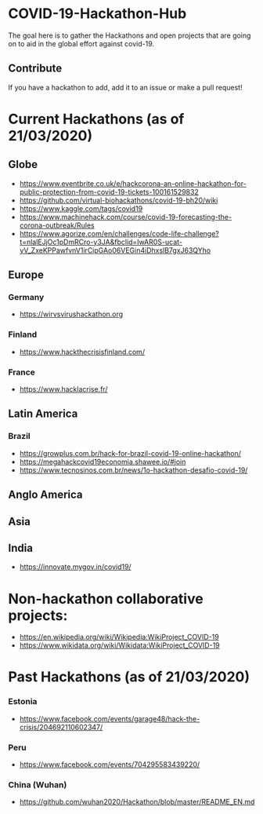 # COVID-19-Hackathon-Hub
The goal here is to gather the Hackathons and open projects that are going on to aid in the global effort against covid-19.

## Contribute
If you have a hackathon to add, add it to an issue or make a pull request!

# Current Hackathons (as of 21/03/2020)

## Globe ##
* https://www.eventbrite.co.uk/e/hackcorona-an-online-hackathon-for-public-protection-from-covid-19-tickets-100161529832
* https://github.com/virtual-biohackathons/covid-19-bh20/wiki
* https://www.kaggle.com/tags/covid19
* https://www.machinehack.com/course/covid-19-forecasting-the-corona-outbreak/Rules
* https://www.agorize.com/en/challenges/code-life-challenge?t=nlalEJjOc1pDmRCro-y3JA&fbclid=IwAR0S-ucat-yV_ZxeKPPawfvnV1irCipGAo06VEGin4iDhxslB7gxJ63QYho

## Europe ##

### Germany ###
*  https://wirvsvirushackathon.org

### Finland ###
*  https://www.hackthecrisisfinland.com/

### France ###
* https://www.hacklacrise.fr/

## Latin America ##

### Brazil ###

* https://growplus.com.br/hack-for-brazil-covid-19-online-hackathon/
* https://megahackcovid19economia.shawee.io/#join
* https://www.tecnosinos.com.br/news/1o-hackathon-desafio-covid-19/

## Anglo America ##

## Asia ##

## India
* https://innovate.mygov.in/covid19/


# Non-hackathon collaborative projects:

* https://en.wikipedia.org/wiki/Wikipedia:WikiProject_COVID-19
* https://www.wikidata.org/wiki/Wikidata:WikiProject_COVID-19

# Past Hackathons (as of 21/03/2020)

### Estonia 
* https://www.facebook.com/events/garage48/hack-the-crisis/204692110602347/

### Peru
* https://www.facebook.com/events/704295583439220/

### China (Wuhan)
* https://github.com/wuhan2020/Hackathon/blob/master/README_EN.md


